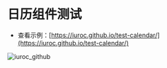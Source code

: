 # 日历组件测试

- 查看示例：[https://iuroc.github.io/test-calendar/](https://iuroc.github.io/test-calendar/)

![iuroc_github](https://github.com/iuroc/test-calendar/assets/61752998/f8a71a84-162d-4dae-812a-14f28cc76199)
